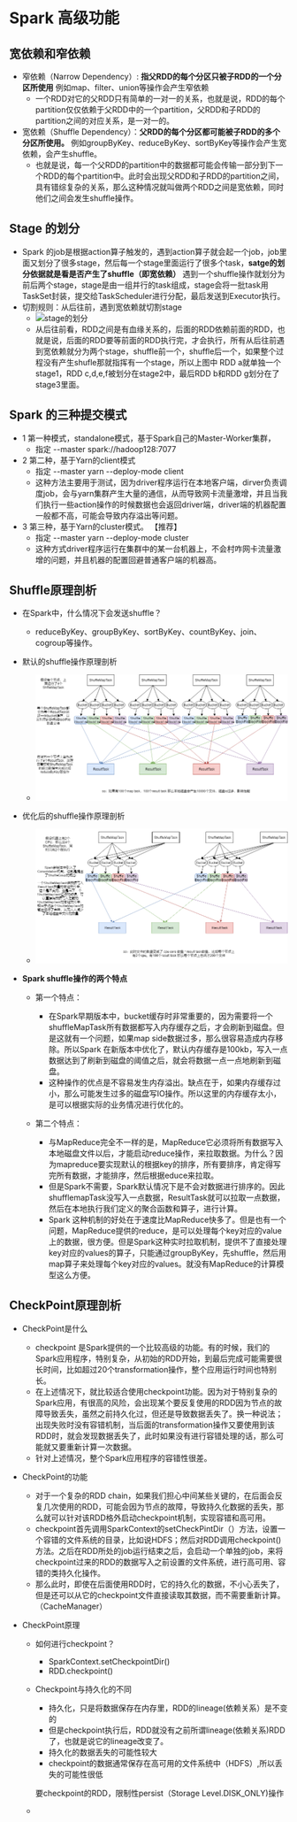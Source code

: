 # Spark 高级功能


## 宽依赖和窄依赖

- 窄依赖（Narrow Dependency）:  **指父RDD的每个分区只被子RDD的一个分区所使用** 例如map、filter、union等操作会产生窄依赖
  - 一个RDD对它的父RDD只有简单的一对一的关系，也就是说，RDD的每个partition仅仅依赖于父RDD中的一个partition，父RDD和子RDD的partition之间的对应关系，是一对一的。
- 宽依赖（Shuffle Dependency）：**父RDD的每个分区都可能被子RDD的多个分区所使用。** 例如groupByKey、reduceByKey、sortByKey等操作会产生宽依赖，会产生shuffle。
  - 也就是说，每一个父RDD的partition中的数据都可能会传输一部分到下一个RDD的每个partition中。此时会出现父RDD和子RDD的partition之间，具有错综复杂的关系，那么这种情况就叫做两个RDD之间是宽依赖，同时他们之间会发生shuffle操作。

## Stage 的划分

- Spark 的job是根据action算子触发的，遇到action算子就会起一个job，job里面又划分了很多stage，然后每一个stage里面运行了很多个task，**satge的划分依据就是看是否产生了shuffle（即宽依赖）** 遇到一个shuffle操作就划分为前后两个stage，stage是由一组并行的task组成，stage会将一批task用TaskSet封装，提交给TaskScheduler进行分配，最后发送到Executor执行。 
- 切割规则：从后往前，遇到宽依赖就切割stage
  - ![stage的划分](D:\Documents\GitHub\bigData\img\SparkStage.png)
  - 从后往前看，RDD之间是有血缘关系的，后面的RDD依赖前面的RDD，也就是说，后面的RDD要等前面的RDD执行完，才会执行，所有从后往前遇到宽依赖就分为两个stage，shuffle前一个，shuffle后一个，如果整个过程没有产生shufle那就指挥有一个stage，所以上图中 RDD a就单独一个stage1，RDD c,d,e,f被划分在stage2中，最后RDD b和RDD g划分在了stage3里面。

## Spark 的三种提交模式

 - 1 第一种模式，standalone模式，基于Spark自己的Master-Worker集群，
    - 指定	--master spark://hadoop128:7077
- 2 第二种，基于Yarn的client模式
  - 指定	--master yarn --deploy-mode client
  - 这种方法主要用于测试，因为driver程序运行在本地客户端，dirver负责调度job，会与yarn集群产生大量的通信，从而导致网卡流量激增，并且当我们执行一些action操作的时候数据也会返回driver端，driver端的机器配置一般都不高，可能会导致内存溢出等问题。
- 3 第三种，基于Yarn的cluster模式。 【推荐】
  - 指定	--master yarn --deploy-mode cluster
  - 这种方式driver程序运行在集群中的某一台机器上，不会村咋网卡流量激增的问题，并且机器的配置回避普通客户端的机器高。

## Shuffle原理剖析

 - 在Spark中，什么情况下会发送shuffle？

    - reduceByKey、groupByKey、sortByKey、countByKey、join、cogroup等操作。

- 默认的shuffle操作原理剖析

  - ![SparkShuffle-1](https://raw.githubusercontent.com/wangxiaolin123/bigData/master/img/SparkShuffle-1.png)

- 优化后的shuffle操作原理剖析

  - ![SparkShuffle-2](https://raw.githubusercontent.com/wangxiaolin123/bigData/master/img/SparkShuffle-2.png)

- **Spark shuffle操作的两个特点**

  - 第一个特点：

    - 在Spark早期版本中，bucket缓存时非常重要的，因为需要将一个shuffleMapTask所有数据都写入内存缓存之后，才会刷新到磁盘。但是这就有一个问题，如果map side数据过多，那么很容易造成内存移除。所以Spark 在新版本中优化了，默认内存缓存是100kb，写入一点数据达到了刷新到磁盘的阈值之后，就会将数据一点一点地刷新到磁盘。
    - 这种操作的优点是不容易发生内存溢出。缺点在于，如果内存缓存过小，那么可能发生过多的磁盘写IO操作。所以这里的内存缓存太小，是可以根据实际的业务情况进行优化的。

  - 第二个特点：

    - 与MapReduce完全不一样的是，MapReduce它必须将所有数据写入本地磁盘文件以后，才能启动reduce操作，来拉取数据。为什么？因为mapreduce要实现默认的根据key的排序，所有要排序，肯定得写完所有数据，才能排序，然后根据educe来拉取。
    - 但是Spark不需要，Spark默认情况下是不会对数据进行排序的。因此shufflemapTask没写入一点数据，ResultTask就可以拉取一点数据，然后在本地执行我们定义的聚合函数和算子，进行计算。
    - Spark 这种机制的好处在于速度比MapReduce快多了。但是也有一个问题，MapReduce提供的reduce，是可以处理每个key对应的value上的数据，很方便。但是Spark这种实时拉取机制，提供不了直接处理key对应的values的算子，只能通过groupByKey，先shuffle，然后用map算子来处理每个key对应的values。就没有MapReduce的计算模型这么方便。

    

## CheckPoint原理剖析

 - CheckPoint是什么

    - checkpoint 是Spark提供的一个比较高级的功能。有的时候，我们的Spark应用程序，特别复杂，从初始的RDD开始，到最后完成可能需要很长时间，比如超过20个transformation操作，整个应用运行时间也特别长。
    - 在上述情况下，就比较适合使用checkpoint功能。因为对于特别复杂的Spark应用，有很高的风险，会出现某个要反复使用的RDD因为节点的故障导致丢失，虽然之前持久化过，但还是导致数据丢失了。换一种说法；出现失败时没有容错机制，当后面的transformation操作又要使用到该RDD时，就会发现数据丢失了，此时如果没有进行容错处理的话，那么可能就又要重新计算一次数据。
    - 针对上述情况，整个Spark应用程序的容错性很差。

 - CheckPoint的功能

    - 对于一个复杂的RDD chain，如果我们担心中间某些关键的，在后面会反复几次使用的RDD，可能会因为节点的故障，导致持久化数据的丢失，那么就可以针对该RDD格外启动checkpoint机制，实现容错和高可用。
    - checkpoint首先调用SparkContext的setCheckPintDir（）方法，设置一个容错的文件系统的目录，比如说HDFS；然后对RDD调用checkpoint()方法。之后在RDD所处的job运行结束之后，会启动一个单独的job，来将checkpoint过来的RDD的数据写入之前设置的文件系统，进行高可用、容错的类持久化操作。
    - 那么此时，即使在后面使用RDD时，它的持久化的数据，不小心丢失了，但是还可以从它的checkpoint文件直接读取其数据，而不需要重新计算。（CacheManager）

 - CheckPoint原理

    - 如何进行checkpoint？

       - SparkContext.setCheckpointDir()
       - RDD.checkpoint()

   - Checkpoint与持久化的不同

     - 持久化，只是将数据保存在内存里，RDD的lineage(依赖关系）是不变的
     - 但是checkpoint执行后，RDD就没有之前所谓lineage(依赖关系)RDD了，也就是说它的lineage改变了。
     - 持久化的数据丢失的可能性较大
     - checkpoint的数据通常保存在高可用的文件系统中（HDFS）,所以丢失的可能性很低

     要checkpoint的RDD，限制性persist（Storage Level.DISK_ONLY)操作

    - 

   